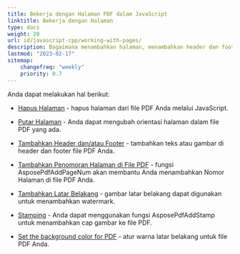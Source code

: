 ```yaml
---
title: Bekerja dengan Halaman PDF dalam JavaScript
linktitle: Bekerja dengan Halaman
type: docs
weight: 20
url: id/javascript-cpp/working-with-pages/
description: Bagaimana menambahkan halaman, menambahkan header dan footer, memutar halaman yang dapat Anda ketahui di bagian ini. Aspose.PDF untuk JavaScript melalui C++ menjelaskan kepada Anda semua detail tentang topik ini.
lastmod: "2023-02-17"
sitemap:
    changefreq: "weekly"
    priority: 0.7
---
```


Anda dapat melakukan hal berikut:

- [Hapus Halaman](/pdf/javascript-cpp/delete-pages/) - hapus halaman dari file PDF Anda melalui JavaScript.
- [Putar Halaman](/pdf/javascript-cpp/rotate-pages/) - Anda dapat mengubah orientasi halaman dalam file PDF yang ada.
- [Tambahkan Header dan/atau Footer](/pdf/javascript-cpp/add-headers-and-footers-of-pdf-file/) - tambahkan teks atau gambar di header dan footer file PDF Anda.
- [Tambahkan Penomoran Halaman di File PDF](/pdf/javascript-cpp/add-page-number/) - fungsi AsposePdfAddPageNum akan membantu Anda menambahkan Nomor Halaman di file PDF Anda.

- [Tambahkan Latar Belakang](/pdf/javascript-cpp/add-backgrounds/) - gambar latar belakang dapat digunakan untuk menambahkan watermark.
- [Stamping](/pdf/javascript-cpp/stamping/) - Anda dapat menggunakan fungsi AsposePdfAddStamp untuk menambahkan cap gambar ke file PDF.
- [Set the background color for PDF](/pdf/javascript-cpp/set-background-color/) - atur warna latar belakang untuk file PDF Anda.